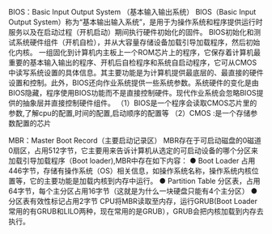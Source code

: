 BIOS：Basic Input Output System （基本输入输出系统）
BlOS（Basic Input Output System）称为“基本输出输入系统”，是用于为操作系统和程序提供运行时服务以及在启动过程（开机启动）期间执行硬件初始化的固件。
	BIOS初始化和测试系统硬件组件（开机自检），并从大容量存储设备加载引导加载程序，然后初始化内核。
一组固化到计算机内主板上一个ROM芯片上的程序，它保存着计算机最重要的基本输入输出的程序、开机后自检程序和系统自启动程序，它可从CMOS中读写系统设置的具体信息。其主要功能是为计算机提供最底层的、最直接的硬件设置和控制。此外，BIOS还向作业系统提供一些系统参数。系统硬件的变化是由BIOS隐藏，程序使用BIOS功能而不是直接控制硬件。现代作业系统会忽略BIOS提供的抽象层并直接控制硬件组件。
（1）BIOS是一个程序会读取CMOS芯片里的参数,了解cpu的配置,时间的配置,启动顺序的配置等
（2）CMOS :是一个存储参数配置的芯片

MBR：Master Boot Record（主要启动记录区）
MBR存在于可启动磁盘的0磁道0扇区，占用512字节，它主要用来告诉计算机从选定的可启动设备的哪个分区来加载引导加载程序（Boot loader),MBR中存在如下内容： 
● Boot Loader 占用446字节，存储有操作系统（OS）相关信息，如操作系统名称，操作系统内核位置等，它的主要功能是加载内核到内存中运行。 
●  Partition Table 分区表，占用64字节，每个主分区占用16字节（这就是为什么一块硬盘只能有4个主分区）
● 分区表有效性标记占用2字节 CPU将MBR读取至内存，运行GRUB(Boot Loader常用的有GRUB和LILO两种，现在常用的是GRUB），GRUB会把内核加载到内存去执行。